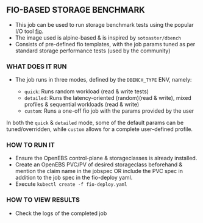 ## FIO-BASED STORAGE BENCHMARK 

- This job can be used to run storage benchmark tests using the popular I/O tool [fio](https://fio.readthedocs.io/en/latest/).
- The image used is alpine-based & is inspired by `sotoaster/dbench` 
- Consists of pre-defined fio templates, with the job params tuned as per standard storage performance tests (used by the community)

### WHAT DOES IT RUN

- The job runs in three modes, defined by the `DBENCH_TYPE` ENV, namely:

  - `quick`: Runs random workload (read & write tests)
  - `detailed`: Runs the latency-oriented (random)(read & write), mixed profiles & sequential workloads (read & write) 
  - `custom`: Runs a one-off fio job with the params provided by the user

In both the `quick` & `detailed` mode, some of the default params can be tuned/overridden, while `custom` allows for a 
complete user-defined profile.

### HOW TO RUN IT 

- Ensure the OpenEBS control-plane & storageclasses is already installed.
- Create an OpenEBS PVC/PV of desired storageclass beforehand & mention the claim name in the jobspec OR include the 
  PVC spec in addition to the job spec in the fio-deploy yaml. 
- Execute `kubectl create -f fio-deploy.yaml`

### HOW TO VIEW RESULTS 

- Check the logs of the completed job

